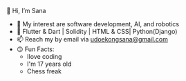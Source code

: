 👋 Hi, I’m Sana
- 👀 My interest are software development, AI, and robotics
- 🌱 Flutter & Dart | Solidity | HTML & CSS| Python(Django)
- 📫 Reach my by email via udoekongsana@gmail.com
- 🙃 Fun Facts:
  - Ilove coding
  - I'm 17 years old
  - Chess freak
 
 


<!---
SanaUdoekong/SanaUdoekong is a ✨ special ✨ repository because its `README.md` (this file) appears on your GitHub profile.
You can click the Preview link to take a look at your changes.
--->
